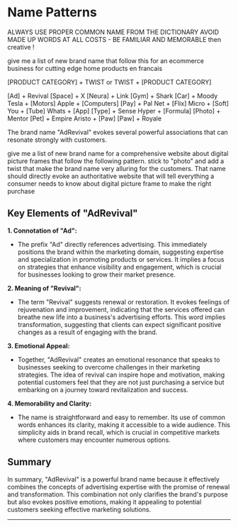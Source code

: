 
# Name Patterns

ALWAYS USE PROPER COMMON NAME FROM THE DICTIONARY AVOID MADE UP WORDS AT ALL COSTS - BE FAMILIAR AND MEMORABLE then creative !

give me a list of new brand name that follow this for an ecommerce business for cutting edge home products en francais


[PRODUCT CATEGORY] + TWIST
or TWIST + [PRODUCT CATEGORY]

[Ad] + Revival
[Space] + X
[Neura] + Link
[Gym] + Shark
[Car] + Moody
Tesla + [Motors]
Apple + [Computers]
[Pay] + Pal
Net + [Flix]
Micro + [Soft]
You + [Tube]
Whats + [App]
[Type] + Sense
Hyper + [Formula]
[Photo] + Mentor
[Pet] + Empire
Aristo + [Paw]
[Paw] + Royale

The brand name "AdRevival" evokes several powerful associations that can resonate strongly with customers. 


give me a list of new brand name for a comprehensive website about digital picture frames that follow the following pattern. stick to "photo" and add a twist that make the brand name very alluring for the customers. That name should directly evoke an authoritative website that will tell everything a consumer needs to know about digital picture frame to make the right purchase



## Key Elements of "AdRevival"

**1. Connotation of "Ad":**
   - The prefix "Ad" directly references advertising. This immediately positions the brand within the marketing domain, suggesting expertise and specialization in promoting products or services. It implies a focus on strategies that enhance visibility and engagement, which is crucial for businesses looking to grow their market presence.

**2. Meaning of "Revival":**
   - The term "Revival" suggests renewal or restoration. It evokes feelings of rejuvenation and improvement, indicating that the services offered can breathe new life into a business's advertising efforts. This word implies transformation, suggesting that clients can expect significant positive changes as a result of engaging with the brand.

**3. Emotional Appeal:**
   - Together, "AdRevival" creates an emotional resonance that speaks to businesses seeking to overcome challenges in their marketing strategies. The idea of revival can inspire hope and motivation, making potential customers feel that they are not just purchasing a service but embarking on a journey toward revitalization and success.

**4. Memorability and Clarity:**
   - The name is straightforward and easy to remember. Its use of common words enhances its clarity, making it accessible to a wide audience. This simplicity aids in brand recall, which is crucial in competitive markets where customers may encounter numerous options.

## Summary

In summary, "AdRevival" is a powerful brand name because it effectively combines the concepts of advertising expertise with the promise of renewal and transformation. This combination not only clarifies the brand's purpose but also evokes positive emotions, making it appealing to potential customers seeking effective marketing solutions.


----